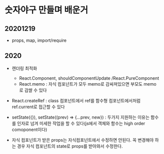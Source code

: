 # 숫자야구 만들며 배운거

## 20201219 
- props, map, import/require

## 2020
- 렌더링 최적화
    + React.Component, shouldComponentUpdate /React.PureComponent
    + React.memo : 자식 컴포넌트가 모두 memo로 감싸져있으면 부모도 memo로 감쌀 수 있다

- React.createRef : class 컴포넌트에서 ref를 함수형 컴포넌트에서처럼 ref.current로 접근할 수 있다
- setState({}), setState((prev) => {...prev, new}) : 두가지 지원하는 이유는 함수를 인자로 넘겨 미세한 작업을 할 수 있다(js에서 객체와 함수는 high order comoponent이다)
- 자식 컴포넌트가 받은 props는 자식컴포넌트에서 수정하면 안된다. 꼭 변경해야 하는 경우 자식 컴포넌트의 state로 props를 받아와서 수정한다.
